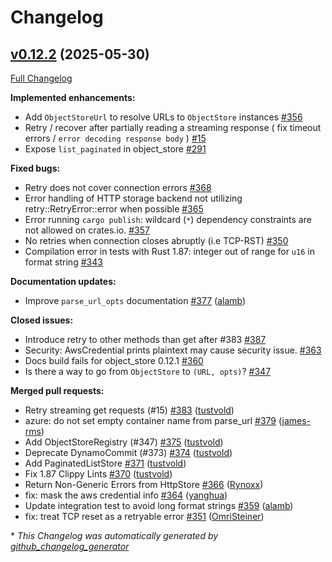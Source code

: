 <!---
  Licensed to the Apache Software Foundation (ASF) under one
  or more contributor license agreements.  See the NOTICE file
  distributed with this work for additional information
  regarding copyright ownership.  The ASF licenses this file
  to you under the Apache License, Version 2.0 (the
  "License"); you may not use this file except in compliance
  with the License.  You may obtain a copy of the License at

    http://www.apache.org/licenses/LICENSE-2.0

  Unless required by applicable law or agreed to in writing,
  software distributed under the License is distributed on an
  "AS IS" BASIS, WITHOUT WARRANTIES OR CONDITIONS OF ANY
  KIND, either express or implied.  See the License for the
  specific language governing permissions and limitations
  under the License.
-->

# Changelog

## [v0.12.2](https://github.com/apache/arrow-rs-object-store/tree/v0.12.2) (2025-05-30)

[Full Changelog](https://github.com/apache/arrow-rs-object-store/compare/v0.12.1...v0.12.2)

**Implemented enhancements:**

- Add `ObjectStoreUrl` to resolve URLs to `ObjectStore` instances [\#356](https://github.com/apache/arrow-rs-object-store/issues/356)
- Retry / recover after partially reading a streaming response \( fix timeout errors / `error decoding response body` \) [\#15](https://github.com/apache/arrow-rs-object-store/issues/15)
- Expose `list_paginated` in object\_store [\#291](https://github.com/apache/arrow-rs-object-store/issues/291)

**Fixed bugs:**

- Retry does not cover connection errors [\#368](https://github.com/apache/arrow-rs-object-store/issues/368)
- Error handling of HTTP storage backend not utilizing retry::RetryError::error when possible [\#365](https://github.com/apache/arrow-rs-object-store/issues/365)
- Error running `cargo publish`:  wildcard \(`*`\) dependency constraints are not allowed on crates.io. [\#357](https://github.com/apache/arrow-rs-object-store/issues/357)
- No retries when connection closes abruptly \(i.e TCP-RST\) [\#350](https://github.com/apache/arrow-rs-object-store/issues/350)
- Compilation error in tests with Rust 1.87: integer out of range for `u16` in format string [\#343](https://github.com/apache/arrow-rs-object-store/issues/343)

**Documentation updates:**

- Improve `parse_url_opts` documentation [\#377](https://github.com/apache/arrow-rs-object-store/pull/377) ([alamb](https://github.com/alamb))

**Closed issues:**

- Introduce retry to other methods than get after \#383  [\#387](https://github.com/apache/arrow-rs-object-store/issues/387)
- Security: AwsCredential prints plaintext may cause security issue. [\#363](https://github.com/apache/arrow-rs-object-store/issues/363)
- Docs build fails for object\_store 0.12.1 [\#360](https://github.com/apache/arrow-rs-object-store/issues/360)
- Is there a way to go from `ObjectStore` to `(URL, opts)`? [\#347](https://github.com/apache/arrow-rs-object-store/issues/347)

**Merged pull requests:**

- Retry streaming get requests \(\#15\) [\#383](https://github.com/apache/arrow-rs-object-store/pull/383) ([tustvold](https://github.com/tustvold))
- azure: do not set empty container name from parse\_url [\#379](https://github.com/apache/arrow-rs-object-store/pull/379) ([james-rms](https://github.com/james-rms))
- Add ObjectStoreRegistry \(\#347\) [\#375](https://github.com/apache/arrow-rs-object-store/pull/375) ([tustvold](https://github.com/tustvold))
- Deprecate DynamoCommit \(\#373\) [\#374](https://github.com/apache/arrow-rs-object-store/pull/374) ([tustvold](https://github.com/tustvold))
- Add PaginatedListStore [\#371](https://github.com/apache/arrow-rs-object-store/pull/371) ([tustvold](https://github.com/tustvold))
- Fix 1.87 Clippy Lints [\#370](https://github.com/apache/arrow-rs-object-store/pull/370) ([tustvold](https://github.com/tustvold))
- Return Non-Generic Errors from HttpStore [\#366](https://github.com/apache/arrow-rs-object-store/pull/366) ([Rynoxx](https://github.com/Rynoxx))
- fix: mask the aws credential info [\#364](https://github.com/apache/arrow-rs-object-store/pull/364) ([yanghua](https://github.com/yanghua))
- Update integration test to avoid long format strings [\#359](https://github.com/apache/arrow-rs-object-store/pull/359) ([alamb](https://github.com/alamb))
- fix: treat TCP reset as a retryable error [\#351](https://github.com/apache/arrow-rs-object-store/pull/351) ([OmriSteiner](https://github.com/OmriSteiner))



\* *This Changelog was automatically generated by [github_changelog_generator](https://github.com/github-changelog-generator/github-changelog-generator)*
